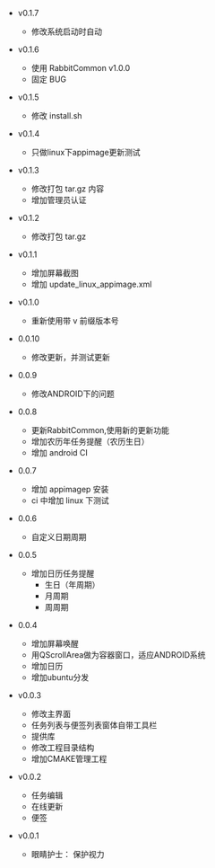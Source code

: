- v0.1.7
  + 修改系统启动时自动
  
- v0.1.6
  + 使用 RabbitCommon v1.0.0
  + 固定 BUG
  
- v0.1.5
  + 修改 install.sh
 
- v0.1.4
  + 只做linux下appimage更新测试

- v0.1.3
  + 修改打包 tar.gz 内容
  + 增加管理员认证
  
- v0.1.2
  + 修改打包 tar.gz

- v0.1.1
  + 增加屏幕截图
  + 增加 update_linux_appimage.xml
  
- v0.1.0
  + 重新使用带 v 前缀版本号
  
- 0.0.10
  + 修改更新，并测试更新
  
- 0.0.9
  + 修改ANDROID下的问题

- 0.0.8
  + 更新RabbitCommon,使用新的更新功能
  + 增加农历年任务提醒（农历生日）
  + 增加 android CI 
  
- 0.0.7
  + 增加 appimagep 安装
  + ci 中增加 linux 下测试
   
- 0.0.6
  + 自定义日期周期
   
- 0.0.5
  + 增加日历任务提醒
    - 生日（年周期）
    - 月周期
    - 周周期

- 0.0.4
  + 增加屏幕唤醒
  + 用QScrollArea做为容器窗口，适应ANDROID系统
  + 增加日历
  + 增加ubuntu分发
  
- v0.0.3
  + 修改主界面
  + 任务列表与便签列表窗体自带工具栏
  + 提供库
  + 修改工程目录结构
  + 增加CMAKE管理工程

- v0.0.2
  + 任务编辑
  + 在线更新
  + 便签

- v0.0.1
  + 眼睛护士：  保护视力
